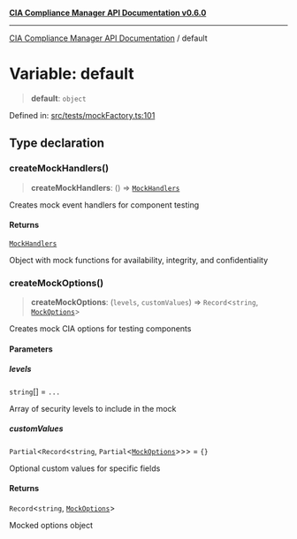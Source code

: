 [**CIA Compliance Manager API Documentation v0.6.0**](../README.md)

***

[CIA Compliance Manager API Documentation](../globals.md) / default

# Variable: default

> **default**: `object`

Defined in: [src/tests/mockFactory.ts:101](https://github.com/Hack23/cia-compliance-manager/blob/main/src/tests/mockFactory.ts#L101)

## Type declaration

### createMockHandlers()

> **createMockHandlers**: () => [`MockHandlers`](../interfaces/MockHandlers.md)

Creates mock event handlers for component testing

#### Returns

[`MockHandlers`](../interfaces/MockHandlers.md)

Object with mock functions for availability, integrity, and confidentiality

### createMockOptions()

> **createMockOptions**: (`levels`, `customValues`) => `Record`\<`string`, [`MockOptions`](../interfaces/MockOptions.md)\>

Creates mock CIA options for testing components

#### Parameters

##### levels

`string`[] = `...`

Array of security levels to include in the mock

##### customValues

`Partial`\<`Record`\<`string`, `Partial`\<[`MockOptions`](../interfaces/MockOptions.md)\>\>\> = `{}`

Optional custom values for specific fields

#### Returns

`Record`\<`string`, [`MockOptions`](../interfaces/MockOptions.md)\>

Mocked options object
